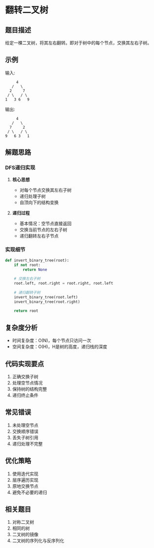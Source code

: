 # 翻转二叉树

## 题目描述
给定一棵二叉树，将其左右翻转。即对于树中的每个节点，交换其左右子树。

## 示例
输入:
```
     4
   /   \
  2     7
 / \   / \
1   3 6   9
```

输出:
```
     4
   /   \
  7     2
 / \   / \
9   6 3   1
```

## 解题思路

### DFS递归实现
1. **核心思想**
   - 对每个节点交换其左右子树
   - 递归处理子树
   - 自顶向下的结构变换

2. **递归过程**
   - 基本情况：空节点直接返回
   - 交换当前节点的左右子树
   - 递归翻转左右子节点

### 实现细节
```python
def invert_binary_tree(root):
    if not root:
        return None
        
    # 交换左右子树
    root.left, root.right = root.right, root.left
    
    # 递归翻转子树
    invert_binary_tree(root.left)
    invert_binary_tree(root.right)
    
    return root
```

## 复杂度分析
- 时间复杂度：O(N)，每个节点只访问一次
- 空间复杂度：O(H)，H是树的高度，递归栈的深度

## 代码实现要点
1. 正确交换子树
2. 处理空节点情况
3. 保持树的结构完整
4. 递归终止条件

## 常见错误
1. 未处理空节点
2. 交换顺序错误
3. 丢失子树引用
4. 递归处理不完整

## 优化策略
1. 使用迭代实现
2. 层序遍历实现
3. 原地交换节点
4. 避免不必要的递归

## 相关题目
1. 对称二叉树
2. 相同的树
3. 二叉树的镜像
4. 二叉树的序列化与反序列化 